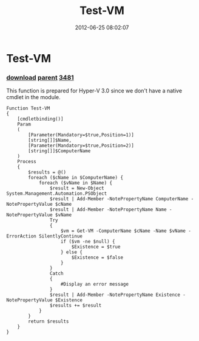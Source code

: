 ﻿---
pid:            3478
parent:         3477
children:       3481
poster:         Huajun Gu
title:          Test-VM
date:           2012-06-25 08:02:07
description:    This function is prepared for Hyper-V 3.0 since we don't have a native cmdlet in the module.
format:         posh
---

# Test-VM

### [download](3478.ps1) [parent](3477.md) [3481](3481.md)

This function is prepared for Hyper-V 3.0 since we don't have a native cmdlet in the module.

```posh
Function Test-VM
{
    [cmdletbinding()]
    Param
    (
        [Parameter(Mandatory=$true,Position=1)]
        [string[]]$Name,
        [Parameter(Mandatory=$true,Position=2)]
        [string[]]$ComputerName
    )
    Process
    {
        $results = @()
        foreach ($cName in $ComputerName) {
            foreach ($vName in $Name) {
                $result = New-Object System.Management.Automation.PSObject
                $result | Add-Member -NotePropertyName ComputerName -NotePropertyValue $cName
                $result | Add-Member -NotePropertyName Name -NotePropertyValue $vName
                Try
                {
                    $vm = Get-VM -ComputerName $cName -Name $vName -ErrorAction SilentlyContinue
                    if ($vm -ne $null) {
                        $Existence = $true
                    } else {
                        $Existence = $false
                    }
                }
                Catch
                {
                    #Display an error message
                }
                $result | Add-Member -NotePropertyName Existence -NotePropertyValue $Existence
                $results += $result
            }
        }
        return $results
    }
}
```
